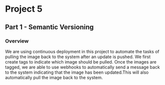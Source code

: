 # Project 5

## Part 1 - Semantic Versioning

### Overview
We are using continuous deployment in this project to automate the tasks of pulling the image back
to the system after an update is pushed. We first create tags to indicate which image should be pulled.
Once the images are tagged, we are able to use webhooks to automatically send a message back to the 
system indicating that the image has been updated.This will also automatically pull the image back to the system.
